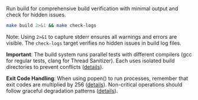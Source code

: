 Run build for comprehensive build verification with minimal output and check for hidden issues.

```bash
make build 2>&1 && make check-logs
```

Note: Using `2>&1` to capture stderr ensures all warnings and errors are visible. The `check-logs` target verifies no hidden issues in build log files.

**Important**: The build system runs parallel tests with different compilers (gcc for regular tests, clang for Thread Sanitizer). Each uses isolated build directories to prevent conflicts ([details](../../kb/compiler-output-conflict-pattern.md)).

**Exit Code Handling**: When using popen() to run processes, remember that exit codes are multiplied by 256 ([details](../../kb/exit-code-propagation-popen.md)). Non-critical operations should follow graceful degradation patterns ([details](../../kb/graceful-degradation-pattern.md)).